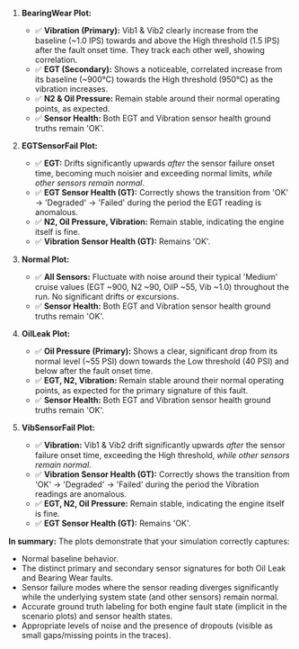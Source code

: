 1.  **BearingWear Plot:**
    *   ✅ **Vibration (Primary):** Vib1 & Vib2 clearly increase from the baseline (~1.0 IPS) towards and above the High threshold (1.5 IPS) after the fault onset time. They track each other well, showing correlation.
    *   ✅ **EGT (Secondary):** Shows a noticeable, correlated increase from its baseline (~900°C) towards the High threshold (950°C) as the vibration increases.
    *   ✅ **N2 & Oil Pressure:** Remain stable around their normal operating points, as expected.
    *   ✅ **Sensor Health:** Both EGT and Vibration sensor health ground truths remain 'OK'.

2.  **EGTSensorFail Plot:**
    *   ✅ **EGT:** Drifts significantly upwards *after* the sensor failure onset time, becoming much noisier and exceeding normal limits, *while other sensors remain normal*.
    *   ✅ **EGT Sensor Health (GT):** Correctly shows the transition from 'OK' -> 'Degraded' -> 'Failed' during the period the EGT reading is anomalous.
    *   ✅ **N2, Oil Pressure, Vibration:** Remain stable, indicating the engine itself is fine.
    *   ✅ **Vibration Sensor Health (GT):** Remains 'OK'.

3.  **Normal Plot:**
    *   ✅ **All Sensors:** Fluctuate with noise around their typical 'Medium' cruise values (EGT ~900, N2 ~90, OilP ~55, Vib ~1.0) throughout the run. No significant drifts or excursions.
    *   ✅ **Sensor Health:** Both EGT and Vibration sensor health ground truths remain 'OK'.

4.  **OilLeak Plot:**
    *   ✅ **Oil Pressure (Primary):** Shows a clear, significant drop from its normal level (~55 PSI) down towards the Low threshold (40 PSI) and below after the fault onset time.
    *   ✅ **EGT, N2, Vibration:** Remain stable around their normal operating points, as expected for the primary signature of this fault.
    *   ✅ **Sensor Health:** Both EGT and Vibration sensor health ground truths remain 'OK'.

5.  **VibSensorFail Plot:**
    *   ✅ **Vibration:** Vib1 & Vib2 drift significantly upwards *after* the sensor failure onset time, exceeding the High threshold, *while other sensors remain normal*.
    *   ✅ **Vibration Sensor Health (GT):** Correctly shows the transition from 'OK' -> 'Degraded' -> 'Failed' during the period the Vibration readings are anomalous.
    *   ✅ **EGT, N2, Oil Pressure:** Remain stable, indicating the engine itself is fine.
    *   ✅ **EGT Sensor Health (GT):** Remains 'OK'.

**In summary:** The plots demonstrate that your simulation correctly captures:
*   Normal baseline behavior.
*   The distinct primary and secondary sensor signatures for both Oil Leak and Bearing Wear faults.
*   Sensor failure modes where the sensor reading diverges significantly while the underlying system state (and other sensors) remain normal.
*   Accurate ground truth labeling for both engine fault state (implicit in the scenario plots) and sensor health states.
*   Appropriate levels of noise and the presence of dropouts (visible as small gaps/missing points in the traces).
